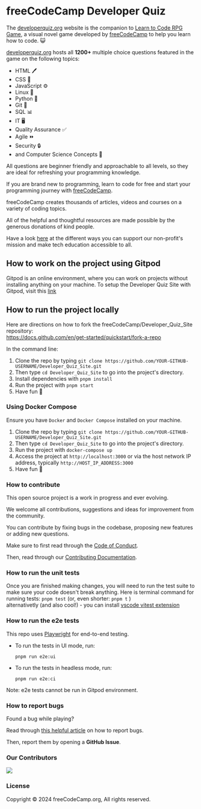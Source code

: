 # freeCodeCamp Developer Quiz

The [developerquiz.org](https://developerquiz.org/) website is the companion to [Learn to Code RPG Game](https://freecodecamp.itch.io/learn-to-code-rpg), a visual novel game developed by [freeCodeCamp](https://www.freecodecamp.org) to help you learn how to code. 😺

[developerquiz.org](https://developerquiz.org/) hosts all **1200+** multiple choice questions featured in the game on the following topics:

- HTML 🖊️
- CSS 🎨
- JavaScript ⚙️
- Linux 🐧
- Python 🐍
- Git 📁
- SQL 📊
- IT 🖥️
- Quality Assurance ✅
- Agile ⏩
- Security 🔒
- and Computer Science Concepts 🤖

All questions are beginner friendly and approachable to all levels, so they are ideal for refreshing your programming knowledge.

If you are brand new to programming, learn to code for free and start your programming journey with [freeCodeCamp](https://www.freecodecamp.org/).

freeCodeCamp creates thousands of articles, videos and courses on a variety of coding topics.

All of the helpful and thoughtful resources are made possible by the generous donations of kind people.

Have a look [here](https://www.freecodecamp.org/news/how-to-donate-to-free-code-camp/) at the different ways you can support our non-profit's mission and make tech education accessible to all.

## How to work on the project using Gitpod

Gitpod is an online environment, where you can work on projects without installing anything on your machine. To setup the Developer Quiz Site with Gitpod, visit this [link](https://gitpod.io/?autostart=true#https://github.com/freeCodeCamp/Developer_Quiz_Site/)

## How to run the project locally

Here are directions on how to fork the freeCodeCamp/Developer_Quiz_Site repository:<br>
https://docs.github.com/en/get-started/quickstart/fork-a-repo

In the command line:

1. Clone the repo by typing `git clone https://github.com/YOUR-GITHUB-USERNAME/Developer_Quiz_Site.git`
2. Then type `cd Developer_Quiz_Site` to go into the project's directory.
3. Install dependencies with `pnpm install`
4. Run the project with `pnpm start`
5. Have fun 🚀

### Using Docker Compose

Ensure you have `Docker` and `Docker Compose` installed on your machine.

1. Clone the repo by typing `git clone https://github.com/YOUR-GITHUB-USERNAME/Developer_Quiz_Site.git`
2. Then type `cd Developer_Quiz_Site` to go into the project's directory.
3. Run the project with `docker-compose up`
4. Access the project at `http://localhost:3000` or via the host network IP address, typically `http://HOST_IP_ADDRESS:3000`
5. Have fun 🚀

### How to contribute

This open source project is a work in progress and ever evolving.

We welcome all contributions, suggestions and ideas for improvement from the community.

You can contribute by fixing bugs in the codebase, proposing new features or adding new questions.

Make sure to first read through the [Code of Conduct](https://www.freecodecamp.org/news/code-of-conduct/).

Then, read through our [Contributing Documentation](CONTRIBUTING.md).

### How to run the unit tests

Once you are finished making changes, you will need to run the test suite to make sure your code doesn't break anything.
Here is terminal command for running tests: `pnpm test` (or, even shorter: `pnpm t` )  
alternativetly (and also cool!) - you can install [vscode vitest extension](https://github.com/vitest-dev/vscode)

### How to run the e2e tests

This repo uses [Playwright](https://playwright.dev/) for end-to-end testing.

- To run the tests in UI mode, run:
  ```
  pnpm run e2e:ui
  ```
- To run the tests in headless mode, run:

  ```
  pnpm run e2e:ci
  ```

Note: e2e tests cannot be run in Gitpod environment.

### How to report bugs

Found a bug while playing?

Read through [this helpful article](https://forum.freecodecamp.org/t/how-to-report-a-bug-to-the-freecodecamp-open-source-community/19543) on how to report bugs.

Then, report them by opening a **GitHub Issue**.

### Our Contributors

<a href="https://github.com/freeCodeCamp/Developer_Quiz_Site/graphs/contributors">
  <img src="https://contrib.rocks/image?repo=freeCodeCamp/Developer_Quiz_Site&columns=15" />
</a>

### License

Copyright © 2024 freeCodeCamp.org, All rights reserved.
